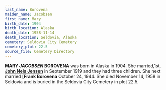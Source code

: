 ```yaml
---
last_name: Borovena
maiden_name: Jacobsen
first_name: Mary
birth_date: 1904
birth_location: Alaska
death_date: 1958-11-14
death_location: Seldovia, Alaska
cemetery: Seldovia City Cemetery
cemetery_plot: 22.5
source_file: Cemetery Directory
---
```

**MARY *JACOBSEN* BOROVENA** was born in Alaska in 1904.  She married,1st, [**John Nels Jensen**](./Jensen_John_Nels.md) in September 1919 and they had three children. She next married [**Frank Borovena** October 24, 1944. She died November 14, 1958 in Seldovia and is buried in the Seldovia City Cemetery in plot 22.5.  

